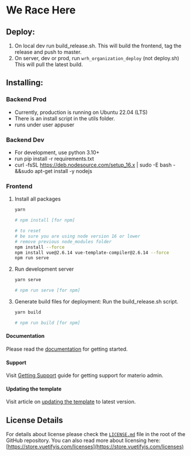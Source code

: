 # We Race Here

## Deploy:
1. On local dev run build_release.sh. This will build the frontend, tag the release and push to master.
2. On server, dev or prod, run `wrh_organization_deploy` (not deploy.sh) This will pull the latest build.

## Installing:

### Backend Prod
- Currently, production is running on Ubuntu 22.04 (LTS)
- There is an install script in the utils folder.
- runs under user appuser

### Backend Dev
- For development, use python 3.10+
- run pip install -r requirements.txt
- curl -fsSL https://deb.nodesource.com/setup_16.x | sudo -E bash - &&sudo apt-get install -y nodejs

### Frontend
1. Install all packages

   ```bash
   yarn

   # npm install [for npm]
   
   # to reset
   # be sure you are using node version 16 or lower
   # remove previous node_modules folder
   npm install --force
   npm install vue@2.6.14 vue-template-compiler@2.6.14 --force
   npm run serve
   ```

2. Run development server

   ```bash
   yarn serve

   # npm run serve [for npm]
   ```

3. Generate build files for deployment:
Run the build_release.sh script.

   ```bash
   yarn build

   # npm run build [for npm]
   ```

#### Documentation

Please read the [documentation](https://themeselection.com/demo/materio-vuetify-vuejs-admin-template/documentation) for getting started.

#### Support

Visit [Getting Support](https://themeselection.com/demo/materio-vuetify-vuejs-admin-template/documentation/guide/getting-started/support.html) guide for getting support for materio admin.

#### Updating the template

Visit article on [updating the template](https://themeselection.com/demo/materio-vuetify-vuejs-admin-template/documentation/articles/how-to-update-materio-to-latest-version.html) to latest version.

## License Details

For details about license please check the [`LICENSE.md`](https://github.com/themeselection/materio-vuetify-vuejs-admin-template/blob/main/LICENSE.MD) file in the root of the GitHub repository. You can also read more about licensing here: [https://store.vuetifyjs.com/licenses](https://store.vuetifyjs.com/licenses)


